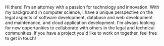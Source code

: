 Hi there! I'm an attorney with a passion for technology and innovation. 
With my background in computer science, I have a unique perspective on the legal aspects of software development, database and web development and maintenance, and cloud application development. I'm always looking for new opportunities to collaborate with others in the legal and technical communities. If you have a project you'd like to work on together, feel free to get in touch!
